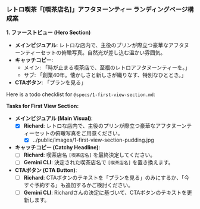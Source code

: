 ### レトロ喫茶「[喫茶店名]」アフタヌーンティー ランディングページ構成案

**1. ファーストビュー (Hero Section)**
*   **メインビジュアル**: レトロな店内で、主役のプリンが際立つ豪華なアフタヌーンティーセットの俯瞰写真。自然光が差し込む温かい雰囲気。
*   **キャッチコピー**:
    *   メイン: 「時が止まる喫茶店で、至福のレトロアフタヌーンティーを。」
    *   サブ: 「創業40年。懐かしさと新しさが織りなす、特別なひととき。」
*   **CTAボタン**: 「プランを見る」

Here is a todo checklist for `@specs/1-first-view-section.md`:

**Tasks for First View Section:**

*   **メインビジュアル (Main Visual)**:
    *   [x] **Richard**: レトロな店内で、主役のプリンが際立つ豪華なアフタヌーンティーセットの俯瞰写真をご用意ください。
        *   [x] ../public/images/1-first-view-section-pudding.jpg
*   **キャッチコピー (Catchy Headline)**:
    *   [ ] **Richard**: 喫茶店名 `[喫茶店名]` を最終決定してください。
    *   [ ] **Gemini CLI**: 決定された喫茶店名で `[喫茶店名]` を置き換えます。
*   **CTAボタン (CTA Button)**:
    *   [ ] **Richard**: CTAボタンのテキストを「プランを見る」のみにするか、「今すぐ予約する」も追加するかご検討ください。
    *   [ ] **Gemini CLI**: Richardさんの決定に基づいて、CTAボタンのテキストを更新します。
